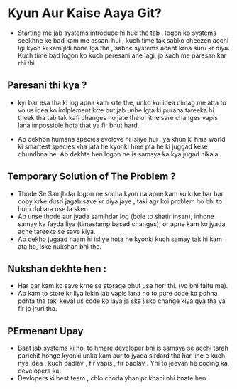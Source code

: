 
# Kyun Aur Kaise Aaya Git?

- Starting me jab systems introduce hi hue the tab , logon ko systems seekhne ke bad kam me assani hui , kuch time tak sabko cheezen acchi lgi kyon ki  kam jldi hone lga tha , sabne systems adapt krna suru kr diya. Kuch time bad logon ko kuch peresani ane lagi, jo sach me paresan kar rhi thi

## Paresani thi kya ? 

- kyi bar esa tha ki log apna kam krte the, unko koi idea dimag me atta to vo us idea ko imlplement krte but jab unhe lgta ki purana tareeka hi theek tha tab tak kafi changes ho jate the or itne sare changes vapis lana impossible hota that ya fir bhut hard.

- Ab dekhon humans species evolove hi isliye hui , ya khun ki hme world ki smartest species kha jata he kyonki hme pta he ki juggad kese dhundhna he. Ab dekhte hen logon ne is samsya ka kya jugad nikala.


## Temporary Solution of The Problem ?

- Thode Se Samjhdar logon ne socha kyon na apne kam ko krke har bar copy krke dusri jagah save kr diya jaye , taki agr koi problem ho bhi to hum dubara use la sken.
- Ab unse thode aur jyada samjhdar log (bole to shatir insan), inhone samay ka fayda liya (timestamp based changes), or apne kam ko jyada ache tareeke se save kiya.
- Ab dekho jugaad naam hi isliye hota he kyonki kuch samay tak hi kam ata he, iske nukshan bhi the.

## Nukshan dekhte hen : 
-  Har bar kam ko save krne se storage bhut use hori thi. (vo bhi faltu me).
- Ab kam to store kr liya lekin jab vapis lana ho to pure code ko pdhna pdhta tha taki keval us code ko laya ja ske jisko change kiya gya tha ya fir jo jruri tha.


## PErmenant Upay

- Baat jab systems ki ho, to hmare developer bhi is samsya se acchi tarah parichit honge kyonki unka kam aur to jyada sirdard tha har line e kuch nya idea , kuch badlav , fir vapis , fir badlav . Yhi to jeevan he coding ka, developers ka.
- Devlopers ki best team , chlo choda yhan pr khani nhi bnate hen 


